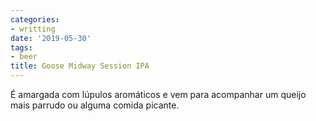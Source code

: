 ```yaml
---
categories:
- writting
date: '2019-05-30'
tags:
- beer
title: Goose Midway Session IPA
---
```


É amargada com lúpulos aromáticos e vem para acompanhar um queijo mais parrudo ou alguma comida picante.